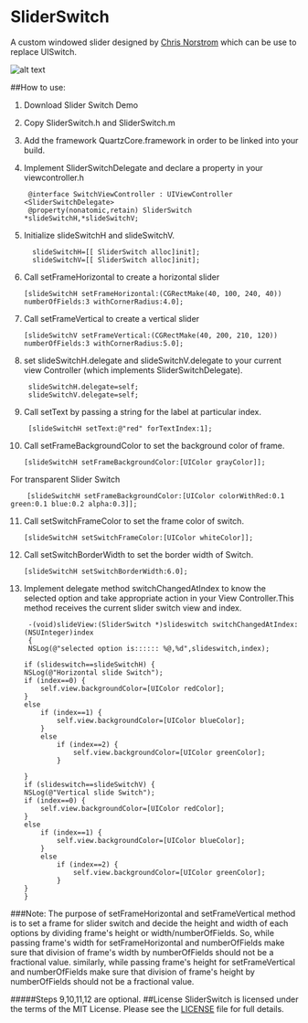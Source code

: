 SliderSwitch
============

A custom windowed slider designed by [Chris Norstrom](http://www.chrisnorstrom.com/2012/11/invention-multiple-choice-windowed-slider-ui/) which can be use to replace UISwitch.


![alt text](https://raw.github.com/torryharris/SliderSwitch/master/images/switchH.png "Logo Title Text 1")

##How to use:
1. Download  Slider Switch Demo
2. Copy SliderSwitch.h and SliderSwitch.m 
3. Add the framework QuartzCore.framework in order to be linked into your build.
4. Implement SliderSwitchDelegate  and declare a property in your viewcontroller.h

        @interface SwitchViewController : UIViewController  <SliderSwitchDelegate>
        @property(nonatomic,retain) SliderSwitch *slideSwitchH,*slideSwitchV;
5. Initialize slideSwitchH and slideSwitchV.

         slideSwitchH=[[ SliderSwitch alloc]init];
         slideSwitchV=[[ SliderSwitch alloc]init];
6.  Call setFrameHorizontal to create a horizontal slider

        [slideSwitchH setFrameHorizontal:(CGRectMake(40, 100, 240, 40)) numberOfFields:3 withCornerRadius:4.0];
7.  Call setFrameVertical to create a vertical slider

        [slideSwitchV setFrameVertical:(CGRectMake(40, 200, 210, 120)) numberOfFields:3 withCornerRadius:5.0];

8. set slideSwitchH.delegate  and slideSwitchV.delegate to your current view Controller (which implements SliderSwitchDelegate).

        slideSwitchH.delegate=self;
        slideSwitchV.delegate=self;

8. Call setText by passing a string for the label at particular index.

        [slideSwitchH setText:@"red" forTextIndex:1];
10. Call setFrameBackgroundColor to set the background color of frame.
 
        [slideSwitchH setFrameBackgroundColor:[UIColor grayColor]];
For transparent Slider Switch
   
        [slideSwitchH setFrameBackgroundColor:[UIColor colorWithRed:0.1 green:0.1 blue:0.2 alpha:0.3]];
11. Call setSwitchFrameColor to set the frame color of switch.

        [slideSwitchH setSwitchFrameColor:[UIColor whiteColor]];
12. Call setSwitchBorderWidth to set the border width of Switch.

        [slideSwitchH setSwitchBorderWidth:6.0];

13. Implement delegate method switchChangedAtIndex to know the selected option and take appropriate action in your View Controller.This method receives the current slider switch view and index.

         -(void)slideView:(SliderSwitch *)slideswitch switchChangedAtIndex:(NSUInteger)index
         {
         NSLog(@"selected option is:::::: %@,%d",slideswitch,index);
    
        if (slideswitch==slideSwitchH) {
        NSLog(@"Horizontal slide Switch");
        if (index==0) {           
            self.view.backgroundColor=[UIColor redColor];           
        }
        else
            if (index==1) {                
                self.view.backgroundColor=[UIColor blueColor];                
            }
            else
                if (index==2) {                    
                    self.view.backgroundColor=[UIColor greenColor];                    
                }

        }
        if (slideswitch==slideSwitchV) {
        NSLog(@"Vertical slide Switch");
        if (index==0) {            
            self.view.backgroundColor=[UIColor redColor];
        }
        else
            if (index==1) {                
                self.view.backgroundColor=[UIColor blueColor];                
            }
            else
                if (index==2) {                    
                    self.view.backgroundColor=[UIColor greenColor];                    
                }
        }    
        }

          

    

###Note:
The purpose of setFrameHorizontal and setFrameVertical method is to set a frame for slider switch and decide the height and width of each options by dividing frame's height or width/numberOfFields. So,
while passing frame's width for  setFrameHorizontal   and numberOfFields make sure that division of frame's width by numberOfFields should not be a fractional value. similarly, while passing frame's height for  setFrameVertical   and numberOfFields make sure that division of frame's  height by numberOfFields should not be a fractional value.

#####Steps 9,10,11,12 are optional.
##License
SliderSwitch is licensed under the terms of the MIT License. Please see the [LICENSE](https://raw.github.com/torryharris/SliderSwitch/master/License) file for full details.


